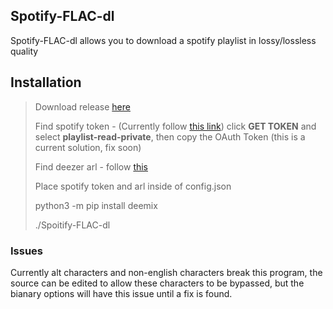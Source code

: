 ## Spotify-FLAC-dl

Spotify-FLAC-dl allows you to download a spotify playlist in lossy/lossless quality

## Installation

> Download release [here](https://github.com/LucasRitossa/Spotify-FLAC-dl/releases)
>
> Find spotify token - (Currently follow [this link](https://developer.spotify.com/console/get-playlist-tracks/?playlist_id=21THa8j9TaSGuXYNBU5tsC&user_id=spotify_espa%C3%B1a))
> click **GET TOKEN** and select **playlist-read-private**, then copy the OAuth Token (this is a current solution, fix soon)
>
> Find deezer arl - follow [this](https://www.youtube.com/watch?v=G6d70kbEscg)
> 
> Place spotify token and arl inside of config.json
>
> python3 -m pip install deemix
>
> ./Spoitify-FLAC-dl 

### Issues

Currently alt characters and non-english characters break this program, the source can be edited to allow these characters to be bypassed,
but the bianary options will have this issue until a fix is found.
